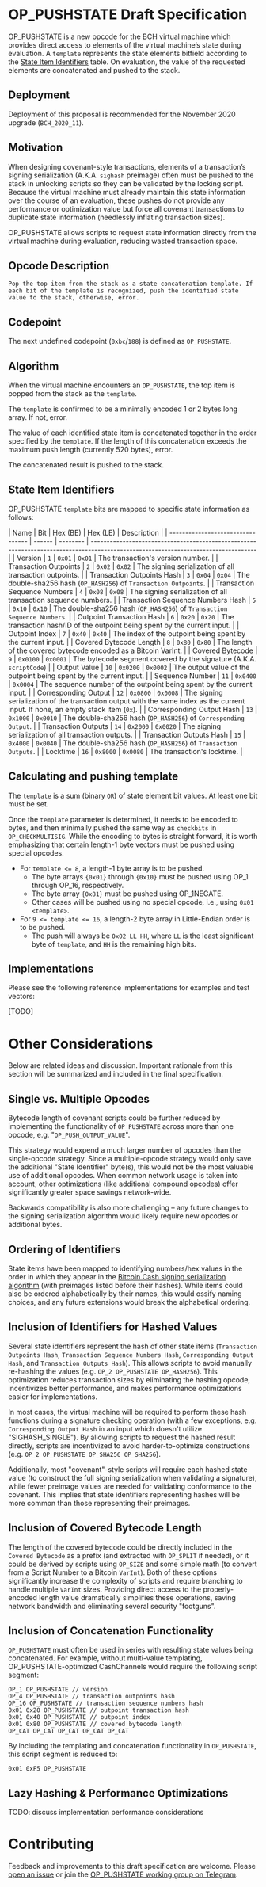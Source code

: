 # OP_PUSHSTATE Draft Specification

OP_PUSHSTATE is a new opcode for the BCH virtual machine which provides direct access to elements of the virtual machine’s state during evaluation. A `template` represents the state elements bitfield according to the [State Item Identifiers](#state-item-identifiers) table. On evaluation, the value of the requested elements are concatenated and pushed to the stack.

## Deployment

Deployment of this proposal is recommended for the November 2020 upgrade (`BCH_2020_11`).

## Motivation

When designing covenant-style transactions, elements of a transaction’s signing serialization (A.K.A. `sighash` preimage) often must be pushed to the stack in unlocking scripts so they can be validated by the locking script. Because the virtual machine must already maintain this state information over the course of an evaluation, these pushes do not provide any performance or optimization value but force all covenant transactions to duplicate state information (needlessly inflating transaction sizes).

OP_PUSHSTATE allows scripts to request state information directly from the virtual machine during evaluation, reducing wasted transaction space.

## Opcode Description
```
Pop the top item from the stack as a state concatenation template. If each bit of the template is recognized, push the identified state value to the stack, otherwise, error.
```

## Codepoint

The next undefined codepoint (`0xbc`/`188`) is defined as `OP_PUSHSTATE`.

## Algorithm

When the virtual machine encounters an `OP_PUSHSTATE`, the top item is popped from the stack as the `template`.

The `template` is confirmed to be a minimally encoded 1 or 2 bytes long array. If not, error.

The value of each identified state item is concatenated together in the order specified by the `template`. If the length of this concatenation exceeds the maximum push length (currently 520 bytes), error.

The concatenated result is pushed to the stack.

## State Item Identifiers

OP_PUSHSTATE `template` bits are mapped to specific state information as follows:

| Name                              | Bit    | Hex (BE) | Hex (LE) | Description                                                                                                                        |
| --------------------------------- | ------ | -------- | ---------------------------------------------------------------------------------------------------------------------------------- |
| Version                           | `1`    | `0x01`   | `0x01`   | The transaction's version number.                                                                                                  |
| Transaction Outpoints             | `2`    | `0x02`   | `0x02`   | The signing serialization of all transaction outpoints.                                                                            |
| Transaction Outpoints Hash        | `3`    | `0x04`   | `0x04`   | The double-sha256 hash (`OP_HASH256`) of `Transaction Outpoints`.                                                                  |
| Transaction Sequence Numbers      | `4`    | `0x08`   | `0x08`   | The signing serialization of all transaction sequence numbers.                                                                     |
| Transaction Sequence Numbers Hash | `5`    | `0x10`   | `0x10`   | The double-sha256 hash (`OP_HASH256`) of `Transaction Sequence Numbers`.                                                           |
| Outpoint Transaction Hash         | `6`    | `0x20`   | `0x20`   | The transaction hash/ID of the outpoint being spent by the current input.                                                          |
| Outpoint Index                    | `7`    | `0x40`   | `0x40`   | The index of the outpoint being spent by the current input.                                                                        |
| Covered Bytecode Length           | `8`    | `0x80`   | `0x80`   | The length of the covered bytecode encoded as a Bitcoin VarInt.                                                                    |
| Covered Bytecode                  | `9`    | `0x0100` | `0x0001` | The bytecode segment covered by the signature (A.K.A. `scriptCode`)                                                                |
| Output Value                      | `10`   | `0x0200` | `0x0002` | The output value of the outpoint being spent by the current input.                                                                 |
| Sequence Number                   | `11`   | `0x0400` | `0x0004` | The sequence number of the outpoint being spent by the current input.                                                              |
| Corresponding Output              | `12`   | `0x0800` | `0x0008` | The signing serialization of the transaction output with the same index as the current input. If none, an empty stack item (`0x`). |
| Corresponding Output Hash         | `13`   | `0x1000` | `0x0010` | The double-sha256 hash (`OP_HASH256`) of `Corresponding Output`.                                                                   |
| Transaction Outputs               | `14`   | `0x2000` | `0x0020` | The signing serialization of all transaction outputs.                                                                              |
| Transaction Outputs Hash          | `15`   | `0x4000` | `0x0040` | The double-sha256 hash (`OP_HASH256`) of `Transaction Outputs`.                                                                    |
| Locktime                          | `16`   | `0x8000` | `0x0080` | The transaction's locktime.                                                                                                        |
## Calculating and pushing template

The `template` is a sum (binary `OR`) of state element bit values. At least one bit must be set.

Once the `template` parameter is determined, it needs to be encoded to bytes, and then minimally pushed the same way as `checkbits` in `OP_CHECKMULTISIG`. While the encoding to bytes is straight forward, it is worth emphasizing that certain length-1 byte vectors must be pushed using special opcodes.

* For `template <= 8`, a length-1 byte array is to be pushed.
  * The byte arrays `{0x01}` through `{0x10}` must be pushed using OP_1 through OP_16, respectively.
  * The byte array `{0x81}` must be pushed using OP_1NEGATE.
  * Other cases will be pushed using no special opcode, i.e., using `0x01 <template>`.
* For `9 <= template <= 16`, a length-2 byte array in Little-Endian order is to be pushed.
  * The push will always be `0x02 LL HH`, where `LL` is the least significant byte of `template`, and `HH` is the remaining high bits.

## Implementations

Please see the following reference implementations for examples and test vectors:

[TODO]
<!-- - [bitcoin-ts]() – [opcode](), [tests]() -->

<!-- ## Optimization Example

When used to optimize the CashChannel protocol, average transaction sizes are reduced from ~900 bytes to ~500 bytes. 
- [Current CashChannel Specification]()
- [CashChannel Specification – Optimized with OP_PUSHSTATE]() -->

# Other Considerations

Below are related ideas and discussion. Important rationale from this section will be summarized and included in the final specification.

## Single vs. Multiple Opcodes

Bytecode length of covenant scripts could be further reduced by implementing the functionality of `OP_PUSHSTATE` across more than one opcode, e.g. "`OP_PUSH_OUTPUT_VALUE`". 

This strategy would expend a much larger number of opcodes than the single-opcode strategy. Since a multiple-opcode strategy would only save the additional "State Identifier" byte(s), this would not be the most valuable use of additional opcodes. When common network usage is taken into account, other optimizations (like additional compound opcodes) offer significantly greater space savings network-wide.

Backwards compatibility is also more challenging – any future changes to the signing serialization algorithm would likely require new opcodes or additional bytes.

## Ordering of Identifiers

State items have been mapped to identifying numbers/hex values in the order in which they appear in the [Bitcoin Cash signing serialization algorithm](https://github.com/bitcoincashorg/bitcoincash.org/blob/master/spec/replay-protected-sighash.md) (with preimages listed before their hashes). While items could also be ordered alphabetically by their names, this would ossify naming choices, and any future extensions would break the alphabetical ordering.

## Inclusion of Identifiers for Hashed Values

Several state identifiers represent the hash of other state items (`Transaction Outpoints Hash`, `Transaction Sequence Numbers Hash`, `Corresponding Output Hash`, and `Transaction Outputs Hash`). This allows scripts to avoid manually re-hashing the values (e.g. `OP_2 OP_PUSHSTATE OP_HASH256`). This optimization reduces transaction sizes by eliminating the hashing opcode, incentivizes better performance, and makes performance optimizations easier for implementations.

In most cases, the virtual machine will be required to perform these hash functions during a signature checking operation (with a few exceptions, e.g. `Corresponding Output Hash` in an input which doesn't utilize "SIGHASH_SINGLE"). By allowing scripts to request the hashed result directly, scripts are incentivized to avoid harder-to-optimize constructions (e.g. `OP_2 OP_PUSHSTATE OP_SHA256 OP_SHA256`).

Additionally, most "covenant"-style scripts will require each hashed state value (to construct the full signing serialization when validating a signature), while fewer preimage values are needed for validating conformance to the covenant. This implies that state identifiers representing hashes will be more common than those representing their preimages.

## Inclusion of Covered Bytecode Length

The length of the covered bytecode could be directly included in the `Covered Bytecode` as a prefix (and extracted with `OP_SPLIT` if needed), or it could be derived by scripts using `OP_SIZE` and some simple math (to convert from a Script Number to a Bitcoin `VarInt`). Both of these options significantly increase the complexity of scripts and require branching to handle multiple `VarInt` sizes. Providing direct access to the properly-encoded length value dramatically simplifies these operations, saving network bandwidth and eliminating several security "footguns".
 
## Inclusion of Concatenation Functionality

`OP_PUSHSTATE` must often be used in series with resulting state values being concatenated. For example, without multi-value templating, OP_PUSHSTATE-optimized CashChannels would require the following script segment:
```
OP_1 OP_PUSHSTATE // version
OP_4 OP_PUSHSTATE // transaction outpoints hash
OP_16 OP_PUSHSTATE // transaction sequence numbers hash
0x01 0x20 OP_PUSHSTATE // outpoint transaction hash
0x01 0x40 OP_PUSHSTATE // outpoint index
0x01 0x80 OP_PUSHSTATE // covered bytecode length
OP_CAT OP_CAT OP_CAT OP_CAT OP_CAT
```

By including the templating and concatenation functionality in `OP_PUSHSTATE`, this script segment is reduced to:

```
0x01 0xF5 OP_PUSHSTATE
```

## Lazy Hashing & Performance Optimizations

TODO: discuss implementation performance considerations

# Contributing

Feedback and improvements to this draft specification are welcome. Please [open an issue](https://github.com/bitjson/op-pushstate/issues) or join the [OP_PUSHSTATE working group on Telegram](https://t.me/pushstate).